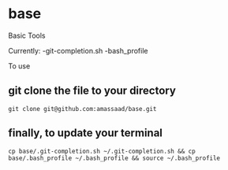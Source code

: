 base
====

Basic Tools

Currently:
-git-completion.sh
-bash_profile

To use 

## git clone the file to your directory
`git clone git@github.com:amassaad/base.git`

## finally, to update your terminal
`cp base/.git-completion.sh ~/.git-completion.sh &&
cp base/.bash_profile ~/.bash_profile &&
source ~/.bash_profile`
